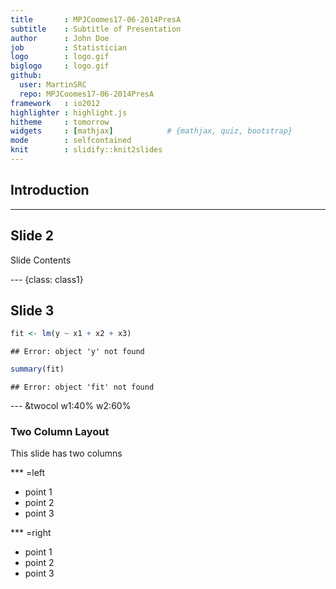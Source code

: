 ```yaml
---
title       : MPJCoomes17-06-2014PresA
subtitle    : Subtitle of Presentation
author      : John Doe
job         : Statistician
logo        : logo.gif
biglogo     : logo.gif
github:
  user: MartinSRC
  repo: MPJCoomes17-06-2014PresA
framework   : io2012
highlighter : highlight.js
hitheme     : tomorrow
widgets     : [mathjax]            # {mathjax, quiz, bootstrap}
mode        : selfcontained
knit        : slidify::knit2slides
---
```

<style> aside.gdbar img {width: 118.40px; height: 70px; position: absolute;
right: 0; margin: 13px 13px;}.title-slide {background-color: #ECFAFD;
}</style>

## Introduction


---

## Slide 2

Slide Contents

--- {class: class1}

## Slide 3


```r
fit <- lm(y ~ x1 + x2 + x3)
```

```
## Error: object 'y' not found
```

```r
summary(fit)
```

```
## Error: object 'fit' not found
```

--- &twocol w1:40% w2:60%
### Two Column Layout   
This slide has two columns

*** =left

- point 1
- point 2
- point 3

*** =right

- point 1
- point 2
- point 3

